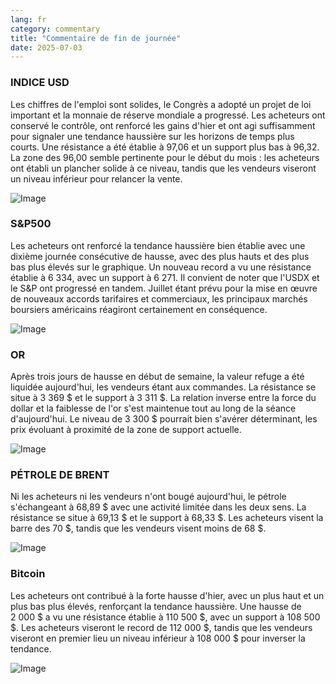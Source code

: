 ```yaml
---
lang: fr
category: commentary
title: "Commentaire de fin de journée"
date: 2025-07-03
---
```


### INDICE USD

Les chiffres de l'emploi sont solides, le Congrès a adopté un projet de loi important et la monnaie de réserve mondiale a progressé. Les acheteurs ont conservé le contrôle, ont renforcé les gains d'hier et ont agi suffisamment pour signaler une tendance haussière sur les horizons de temps plus courts. Une résistance a été établie à 97,06 et un support plus bas à 96,32. La zone des 96,00 semble pertinente pour le début du mois : les acheteurs ont établi un plancher solide à ce niveau, tandis que les vendeurs viseront un niveau inférieur pour relancer la vente.

![Image](https://markleighedu.github.io/img/Jul-2025/03-Jul-2025/usdindex.jpg)

### S&P500

Les acheteurs ont renforcé la tendance haussière bien établie avec une dixième journée consécutive de hausse, avec des plus hauts et des plus bas plus élevés sur le graphique. Un nouveau record a vu une résistance établie à 6 334, avec un support à 6 271. Il convient de noter que l'USDX et le S&P ont progressé en tandem. Juillet étant prévu pour la mise en œuvre de nouveaux accords tarifaires et commerciaux, les principaux marchés boursiers américains réagiront certainement en conséquence.

![Image](https://markleighedu.github.io/img/Jul-2025/03-Jul-2025/sp500.jpg)

### OR

Après trois jours de hausse en début de semaine, la valeur refuge a été liquidée aujourd'hui, les vendeurs étant aux commandes. La résistance se situe à 3 369 $ et le support à 3 311 $. La relation inverse entre la force du dollar et la faiblesse de l'or s'est maintenue tout au long de la séance d'aujourd'hui. Le niveau de 3 300 $ pourrait bien s'avérer déterminant, les prix évoluant à proximité de la zone de support actuelle.

![Image](https://markleighedu.github.io/img/Jul-2025/03-Jul-2025/gold.jpg)

### PÉTROLE DE BRENT

Ni les acheteurs ni les vendeurs n'ont bougé aujourd'hui, le pétrole s'échangeant à 68,89 $ avec une activité limitée dans les deux sens. La résistance se situe à 69,13 $ et le support à 68,33 $. Les acheteurs visent la barre des 70 $, tandis que les vendeurs visent moins de 68 $.

![Image](https://markleighedu.github.io/img/Jul-2025/03-Jul-2025/brentoil.jpg)

### Bitcoin

Les acheteurs ont contribué à la forte hausse d'hier, avec un plus haut et un plus bas plus élevés, renforçant la tendance haussière. Une hausse de 2 000 $ a vu une résistance établie à 110 500 $, avec un support à 108 500 $. Les acheteurs viseront le record de 112 000 $, tandis que les vendeurs viseront en premier lieu un niveau inférieur à 108 000 $ pour inverser la tendance.

![Image](https://markleighedu.github.io/img/Jul-2025/03-Jul-2025/bitcoin.jpg)

